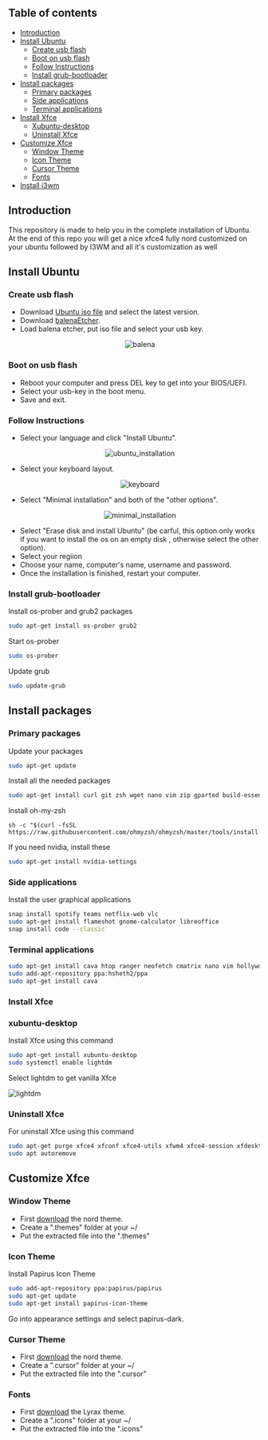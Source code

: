 ## Table of contents

* [Introduction](#introduction)
* [Install Ubuntu](#install-ubuntu)
  * [Create usb flash](#create-usb-flash)
  * [Boot on usb flash](#boot-on-usb-flash)
  * [Follow Instructions](#follow-instructions)
  * [Install grub-bootloader](#install-grub-bootloader)
* [Install packages](#install-packages)
  * [Primary packages](#primary-packages)
  * [Side applications](#side-applications)
  * [Terminal applications](#terminal-applications)
* [Install Xfce](#install-xfce)
  * [Xubuntu-desktop](#xubuntu-desktop)
  * [Uninstall Xfce](#uninstall-xfce)
* [Customize Xfce](#customize-xfce)
  * [Window Theme](#window-theme)
  * [Icon Theme](#icon-theme)
  * [Cursor Theme](#cursor-theme)
  * [Fonts](#fonts)
* [Install i3wm](#custom-i3wm)

## Introduction
This repository is made to help you in the complete installation of Ubuntu. At the end of this repo you will get a nice xfce4 fully nord customized on your ubuntu followed by I3WM and all it's customization as well
## Install Ubuntu

### Create usb flash
 - Download [Ubuntu iso file](https://ubuntu.com/#download) and select the latest version.
 - Download [balenaEtcher](https://www.balena.io/etcher/).
 - Load balena etcher, put iso file and select your usb key.<p align="center"><img src="/screens/balena.png" alt="balena"></p>
### Boot on usb flash
 - Reboot your computer and press DEL key to get into your BIOS/UEFI.
 - Select your usb-key in the boot menu.
 - Save and exit.
### Follow Instructions
 - Select your language and click "Install Ubuntu".<p align="center"><img src="/screens/ubuntu_installation.png" alt="ubuntu_installation"></p>
 - Select your keyboard layout. <p align="center"><img src="/screens/keyboard_layout.png" alt="keyboard"></p>
 - Select "Minimal installation" and both of the "other options". <p align="center"><img src="/screens/minimal_installation.png" alt="minimal_installation"></p>
 - Select "Erase disk and install Ubuntu" (be carful, this option only works if you want to install the os on an empty disk , otherwise select the other option).
 - Select your regiion
 - Choose your name, computer's name, username and password.
 - Once the installation is finished, restart your computer.

### Install grub-bootloader

Install os-prober and grub2 packages 
~~~ sh
sudo apt-get install os-prober grub2
~~~
Start os-prober
~~~ sh
sudo os-prober
~~~
Update grub
~~~ sh
sudo update-grub
~~~

## Install packages

### Primary packages
Update your packages
~~~ sh
sudo apt-get update
~~~
Install all the needed packages
~~~ sh
sudo apt-get install curl git zsh wget nano vim zip gparted build-essential locate snap xarchiver gdebi
~~~
Install oh-my-zsh
~~~
sh -c "$(curl -fsSL https://raw.githubusercontent.com/ohmyzsh/ohmyzsh/master/tools/install.sh)"
~~~
If you need nvidia, install these
~~~ sh
sudo apt-get install nvidia-settings
~~~

### Side applications
Install the user graphical applications 
~~~ sh
snap install spotify teams netflix-web vlc
sudo apt-get install flameshot gnome-calculator libreoffice
snap install code --classic
~~~

### Terminal applications
~~~ sh
sudo apt-get install cava htop ranger neofetch cmatrix nano vim hollywood sl
sudo add-apt-repository ppa:hsheth2/ppa
sudo apt-get install cava
~~~

### Install Xfce
### xubuntu-desktop
Install Xfce using this command
~~~ sh
sudo apt-get install xubuntu-desktop
sudo systemctl enable lightdm
~~~
Select lightdm to get vanilla Xfce <p align="left"><img src="/screens/configure_xfce_lightdm.png" alt="lightdm"></p>
### Uninstall Xfce
For uninstall Xfce using this command
~~~ sh
sudo apt-get purge xfce4 xfconf xfce4-utils xfwm4 xfce4-session xfdesktop4 exo-utils xfce4-panel xfce4-terminal  thunar gdm3
sudo apt autoremove
~~~
## Customize Xfce

### Window Theme
- First [download](https://www.gnome-look.org/p/1267246/) the nord theme.
- Create a ".themes" folder at your ~/
- Put the extracted file into the ".themes"

### Icon Theme
Install Papirus Icon Theme
~~~ sh
sudo add-apt-repository ppa:papirus/papirus
sudo apt-get update
sudo apt-get install papirus-icon-theme
~~~
Go into appearance settings and select papirus-dark. 
### Cursor Theme
- First [download](https://www.gnome-look.org/p/1505683/) the nord theme.
- Create a ".cursor" folder at your ~/
- Put the extracted file into the ".cursor"
### Fonts
- First [download](https://www.pling.com/p/1505683/) the Lyrax theme.
- Create a ".icons" folder at your ~/
- Put the extracted file into the ".icons"

    


